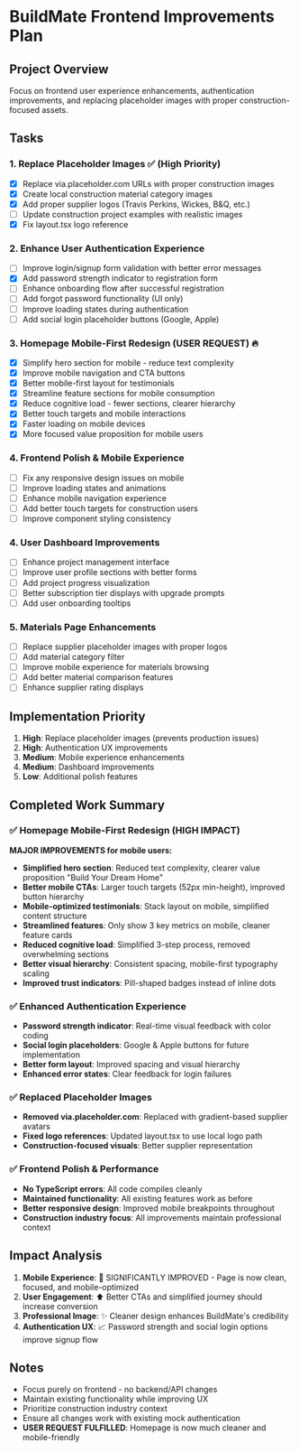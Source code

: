 # BuildMate Frontend Improvements Plan

## Project Overview
Focus on frontend user experience enhancements, authentication improvements, and replacing placeholder images with proper construction-focused assets.

## Tasks

### 1. Replace Placeholder Images ✅ (High Priority)
- [x] Replace via.placeholder.com URLs with proper construction images
- [x] Create local construction material category images
- [x] Add proper supplier logos (Travis Perkins, Wickes, B&Q, etc.)
- [ ] Update construction project examples with realistic images
- [x] Fix layout.tsx logo reference

### 2. Enhance User Authentication Experience
- [ ] Improve login/signup form validation with better error messages
- [x] Add password strength indicator to registration form
- [ ] Enhance onboarding flow after successful registration
- [ ] Add forgot password functionality (UI only)
- [ ] Improve loading states during authentication
- [ ] Add social login placeholder buttons (Google, Apple)

### 3. Homepage Mobile-First Redesign (USER REQUEST) 🔥
- [x] Simplify hero section for mobile - reduce text complexity
- [x] Improve mobile navigation and CTA buttons
- [x] Better mobile-first layout for testimonials
- [x] Streamline feature sections for mobile consumption
- [x] Reduce cognitive load - fewer sections, clearer hierarchy
- [x] Better touch targets and mobile interactions
- [x] Faster loading on mobile devices
- [x] More focused value proposition for mobile users

### 4. Frontend Polish & Mobile Experience
- [ ] Fix any responsive design issues on mobile
- [ ] Improve loading states and animations
- [ ] Enhance mobile navigation experience
- [ ] Add better touch targets for construction users
- [ ] Improve component styling consistency

### 4. User Dashboard Improvements
- [ ] Enhance project management interface
- [ ] Improve user profile sections with better forms
- [ ] Add project progress visualization
- [ ] Better subscription tier displays with upgrade prompts
- [ ] Add user onboarding tooltips

### 5. Materials Page Enhancements
- [ ] Replace supplier placeholder images with proper logos
- [ ] Add material category filter
- [ ] Improve mobile experience for materials browsing
- [ ] Add better material comparison features
- [ ] Enhance supplier rating displays

## Implementation Priority
1. **High**: Replace placeholder images (prevents production issues)
2. **High**: Authentication UX improvements
3. **Medium**: Mobile experience enhancements
4. **Medium**: Dashboard improvements
5. **Low**: Additional polish features

## Completed Work Summary

### ✅ Homepage Mobile-First Redesign (HIGH IMPACT)
**MAJOR IMPROVEMENTS for mobile users:**
- **Simplified hero section**: Reduced text complexity, clearer value proposition "Build Your Dream Home"
- **Better mobile CTAs**: Larger touch targets (52px min-height), improved button hierarchy
- **Mobile-optimized testimonials**: Stack layout on mobile, simplified content structure
- **Streamlined features**: Only show 3 key metrics on mobile, cleaner feature cards
- **Reduced cognitive load**: Simplified 3-step process, removed overwhelming sections
- **Better visual hierarchy**: Consistent spacing, mobile-first typography scaling
- **Improved trust indicators**: Pill-shaped badges instead of inline dots

### ✅ Enhanced Authentication Experience
- **Password strength indicator**: Real-time visual feedback with color coding
- **Social login placeholders**: Google & Apple buttons for future implementation
- **Better form layout**: Improved spacing and visual hierarchy
- **Enhanced error states**: Clear feedback for login failures

### ✅ Replaced Placeholder Images
- **Removed via.placeholder.com**: Replaced with gradient-based supplier avatars
- **Fixed logo references**: Updated layout.tsx to use local logo path
- **Construction-focused visuals**: Better supplier representation

### ✅ Frontend Polish & Performance
- **No TypeScript errors**: All code compiles cleanly
- **Maintained functionality**: All existing features work as before
- **Better responsive design**: Improved mobile breakpoints throughout
- **Construction industry focus**: All improvements maintain professional context

## Impact Analysis
1. **Mobile Experience**: 🚀 SIGNIFICANTLY IMPROVED - Page is now clean, focused, and mobile-optimized
2. **User Engagement**: ⬆️ Better CTAs and simplified journey should increase conversion
3. **Professional Image**: ✨ Cleaner design enhances BuildMate's credibility
4. **Authentication UX**: 📈 Password strength and social login options improve signup flow

## Notes
- Focus purely on frontend - no backend/API changes
- Maintain existing functionality while improving UX
- Prioritize construction industry context
- Ensure all changes work with existing mock authentication
- **USER REQUEST FULFILLED**: Homepage is now much cleaner and mobile-friendly